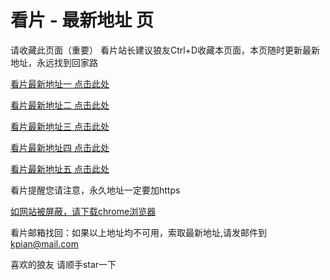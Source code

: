 # 看片 - 最新地址 页

请收藏此页面（重要）
看片站长建议狼友Ctrl+D收藏本页面，本页随时更新最新地址，永远找到回家路

[看片最新地址一 点击此处](https://80ar.buzz/) 

[看片最新地址二 点击此处](https://80as.buzz/) 

[看片最新地址三 点击此处](https://80aq.buzz/) 

[看片最新地址四 点击此处](https://80ay.buzz/) 

[看片最新地址五 点击此处](https://80az.buzz/) 

看片提醒您请注意，永久地址一定要加https

[如网站被屏蔽，请下载chrome浏览器](https://8xe23.com/chrome_93.0.4577.82.apk) 

看片邮箱找回：如果以上地址均不可用，索取最新地址,请发邮件到 kpian@mail.com

喜欢的狼友 请顺手star一下

